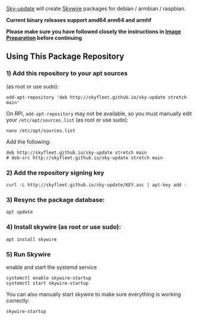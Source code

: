[Sky-update](https://github.com/skyfleet/sky-update) will create [Skywire](https://github.com/SkycoinProject/skywire-mainnet) packages for debian / armbian / raspbian.

**Current binary releases support amd64 arm64 and armhf**

__Please make sure you have followed closely the instructions in [Image Preparation](/IMGPREP.md) before continuing__

## Using This Package Repository

### 1) Add this repository to your apt sources

(as root or use sudo):
```
add-apt-repository 'deb http://skyfleet.github.io/sky-update stretch main'
```

On RPi, `add-apt-repository` may not be available, so you must manually edit your `/etc/apt/sources.list` (as root or use sudo):
```
nano /etc/apt/sources.list
```

Add the following:
```
deb http://skyfleet.github.io/sky-update stretch main
# deb-src http://skyfleet.github.io/sky-update stretch main
```

### 2) Add the repository signing key
```
curl -L http://skyfleet.github.io/sky-update/KEY.asc | apt-key add -
```

### 3) Resync the package database:
```
apt update
```

### 4) Install skywire (as root or use sudo):
```
apt install skywire
```

### 5) Run Skywire
enable and start the systemd service
```
systemctl enable skywire-startup
systemctl start skywire-startup
```

You can also manually start skywire to make sure everything is working correctly:
```
skywire-startup
```
